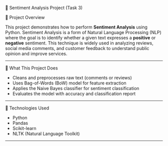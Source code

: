  💬 Sentiment Analysis Project (Task 3)

 📌 Project Overview

This project demonstrates how to perform **Sentiment Analysis** using Python. Sentiment Analysis is a form of Natural Language Processing (NLP) where the goal is to identify whether a given text expresses a **positive** or **negative** sentiment. This technique is widely used in analyzing reviews, social media comments, and customer feedback to understand public opinion and improve services.

---

 🧠 What This Project Does

- Cleans and preprocesses raw text (comments or reviews)
- Uses Bag-of-Words (BoW) model for feature extraction
- Applies the Naive Bayes classifier for sentiment classification
- Evaluates the model with accuracy and classification report

---

 🧰 Technologies Used

- Python
- Pandas
- Scikit-learn
- NLTK (Natural Language Toolkit)

---



